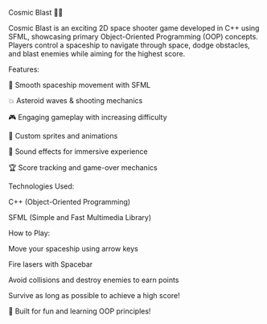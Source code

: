 Cosmic Blast 🚀🔥

Cosmic Blast is an exciting 2D space shooter game developed in C++ using SFML, showcasing primary Object-Oriented Programming (OOP) concepts. Players control a spaceship to navigate through space, dodge obstacles, and blast enemies while aiming for the highest score.

Features:

🚀 Smooth spaceship movement with SFML

💥 Asteroid waves & shooting mechanics

🎮 Engaging gameplay with increasing difficulty

🎨 Custom sprites and animations

🎵 Sound effects for immersive experience

🏆 Score tracking and game-over mechanics

Technologies Used:

C++ (Object-Oriented Programming)

SFML (Simple and Fast Multimedia Library)

How to Play:

Move your spaceship using arrow keys

Fire lasers with Spacebar

Avoid collisions and destroy enemies to earn points

Survive as long as possible to achieve a high score!

🔹 Built for fun and learning OOP principles!
